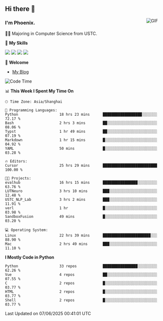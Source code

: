 ## Hi there 👋
<img align="right" alt="GIF" src="https://raw.githubusercontent.com/JoeyBling/JoeyBling/master/pic/pusheencode.gif" />

### I'm Phoenix.

👨‍🎓 Majoring in Computer Science from USTC.

🌟 **My Skills**

![](https://img.shields.io/badge/-Python-3e74a2?style=flat-square&logo=Python&logoColor=fff)
![](https://img.shields.io/badge/-C++-9f62a5?style=flat&logo=cplusplus&logoColor=white)
![](https://img.shields.io/badge/-Linux-185886?style=flat-square&logo=Linux&logoColor=fff)
![](https://img.shields.io/badge/-Rust-ff4136?style=flat-square&logo=Rust&logoColor=fff)

💬 **Welcome**

- [My Blog](https://ysy-phoenix.github.io/)

<!--START_SECTION:waka-->
![Code Time](http://img.shields.io/badge/Code%20Time-1%2C590%20hrs%2044%20mins-blue)

📊 **This Week I Spent My Time On** 

```text
🕑︎ Time Zone: Asia/Shanghai

💬 Programming Languages: 
Python                   18 hrs 23 mins      ██████████████████░░░░░░░   72.17 % 
Bash                     2 hrs 3 mins        ██░░░░░░░░░░░░░░░░░░░░░░░   08.06 % 
Typst                    1 hr 49 mins        ██░░░░░░░░░░░░░░░░░░░░░░░   07.19 % 
Markdown                 1 hr 15 mins        █░░░░░░░░░░░░░░░░░░░░░░░░   04.92 % 
YAML                     50 mins             █░░░░░░░░░░░░░░░░░░░░░░░░   03.28 % 

🔥 Editors: 
Cursor                   25 hrs 29 mins      █████████████████████████   100.00 % 

🐱‍💻 Projects: 
evalhub                  16 hrs 15 mins      ████████████████░░░░░░░░░   63.76 % 
LUTNeuro                 3 hrs 10 mins       ███░░░░░░░░░░░░░░░░░░░░░░   12.48 % 
USTC_NLP_Lab             3 hrs 2 mins        ███░░░░░░░░░░░░░░░░░░░░░░   11.91 % 
verl                     1 hr                █░░░░░░░░░░░░░░░░░░░░░░░░   03.98 % 
SandboxFusion            49 mins             █░░░░░░░░░░░░░░░░░░░░░░░░   03.20 % 

💻 Operating System: 
Linux                    22 hrs 39 mins      ██████████████████████░░░   88.90 % 
Mac                      2 hrs 49 mins       ███░░░░░░░░░░░░░░░░░░░░░░   11.10 % 
```

**I Mostly Code in Python** 

```text
Python                   33 repos            ████████████████░░░░░░░░░   62.26 % 
Vue                      4 repos             ██░░░░░░░░░░░░░░░░░░░░░░░   07.55 % 
C                        2 repos             █░░░░░░░░░░░░░░░░░░░░░░░░   03.77 % 
HTML                     2 repos             █░░░░░░░░░░░░░░░░░░░░░░░░   03.77 % 
Shell                    2 repos             █░░░░░░░░░░░░░░░░░░░░░░░░   03.77 % 
```




 Last Updated on 07/06/2025 00:41:01 UTC
<!--END_SECTION:waka-->

<!--
**ysy-phoenix/ysy-phoenix** is a ✨ _special_ ✨ repository because its `README.md` (this file) appears on your GitHub profile.

Here are some ideas to get you started:

- 🔭 I’m currently working on ...
- 🌱 I’m currently learning ...
- 👯 I’m looking to collaborate on ...
- 🤔 I’m looking for help with ...
- 💬 Ask me about ...
- 📫 How to reach me: ...
- 😄 Pronouns: ...
- ⚡ Fun fact: ...
-->
